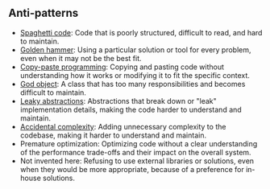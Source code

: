 ## Anti-patterns

- [Spaghetti code](spaghetti-code.md): Code that is poorly structured, difficult to read, and hard to maintain.
- [Golden hammer](golden-hammer.md): Using a particular solution or tool for every problem, even when it may not be the best fit.
- [Copy-paste programming](copy-paste-programming.md): Copying and pasting code without understanding how it works or modifying it to fit the specific context.
- [God object](god-object.md): A class that has too many responsibilities and becomes difficult to maintain.
- [Leaky abstractions](leaky-abstraction.md): Abstractions that break down or "leak" implementation details, making the code harder to understand and maintain.
- [Accidental complexity](accidental-complexity.md): Adding unnecessary complexity to the codebase, making it harder to understand and maintain.
- Premature optimization: Optimizing code without a clear understanding of the performance trade-offs and their impact on the overall system.
- Not invented here: Refusing to use external libraries or solutions, even when they would be more appropriate, because of a preference for in-house solutions.